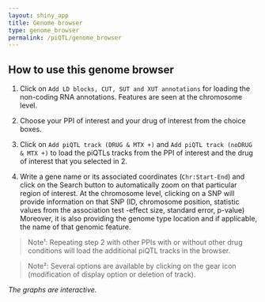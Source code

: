 ```yaml
---
layout: shiny_app
title: Genome browser
type: genome_browser
permalink: /piQTL/genome_browser
---
```


## How to use this genome browser

1. Click on `Add LD blocks, CUT, SUT and XUT annotations` for loading the non-coding RNA annotations. Features are seen at the chromosome level.

2. Choose your PPI of interest and your drug of interest from the choice boxes.

3. Click on `Add piQTL track (DRUG & MTX +)` and `Add piQTL track (noDRUG & MTX +)` to load the piQTLs tracks from the PPI of interest and the drug of interest that you selected in 2. 

4. Write a gene name or its associated coordinates (`Chr:Start-End`) and click on the Search button to automatically zoom on that particular region of interest. At the chromosome level, clicking on a SNP will provide information on that SNP (ID, chromosome position, statistic values from the association test -effect size, standard error, p-value) Moreover, it is also providing the genome type location and if applicable, the name of that genomic feature. 

> Note¹: Repeating step 2 with other PPIs with or without other drug conditions will load the additional piQTL tracks in the browser.

> Note²: Several options are available by clicking on the gear icon (modification of display option or deletion of track).

*The graphs are interactive.*
